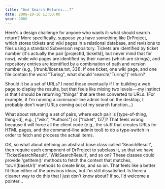 ```yaml
---
title: "And Search Returns...?"
date: 2008-10-16 11:50:00
year: 2008
---
```

Here's a design challenge for anyone who wants it: what should search return?  More specifically, suppose you have something like DrProject, which stores tickets and wiki pages in a relational database, and revisions to files using a standard Subversion repository. Tickets are identified by ticket number (it's actually the pair [projectId, ticketId], but never mind that for now), while wiki pages are identified by their names (which are strings), and repository entries are identified by a combination of path and version number (e.g., [/trunk/license.txt, 33]). If one ticket, one wiki page, and one file contain the word "Turing", what should 'search("Turing")' return?

Should it be a set of URLs?  I need those eventually if I'm building a web page to display the results, but that feels like mixing two levels---my instinct is that I should be returning "things" that are then converted to URLs.  (For example, if I'm running a command-line admin tool on the desktop, I probably don't want URLs coming out of my search function...)

What about returning a set of pairs, where each pair is [type-of-thing, thing-id], e.g., ["wiki", "Authors"] or ["ticket", 127]?  That feels wrong because it will force all the client code (e.g., the stuff that creates URLs for HTML pages, and the command-line admin tool) to do a type-switch in order to fetch and process the actual items.

OK, so what about defining an abstract base class called 'SearchResult', then require each component of DrProject to subclass it, so that we have 'TicketSearchResult', 'WikiSearchResult', and so on?  These classes could provide 'getItem()' methods to fetch the content that matches, 'toUrl(baseUrl)' methods to create links, and so on.  That feels like a better fit than either of the previous ideas, but I'm still dissatisfied.  Is there a cleaner way to do this that I just don't know about?  If so, I'd welcome a pointer...
